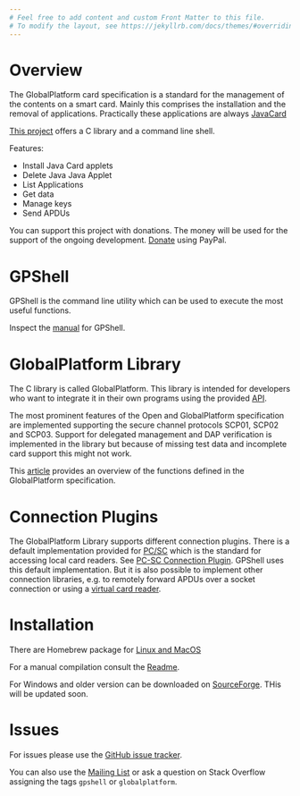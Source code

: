 ```yaml
---
# Feel free to add content and custom Front Matter to this file.
# To modify the layout, see https://jekyllrb.com/docs/themes/#overriding-theme-defaults
---
```


# Overview

The GlobalPlatform card specification is a standard for the management of the contents on a smart card. Mainly this comprises the installation and the removal of applications. Practically these applications are always [JavaCard](http://www.oracle.com/technetwork/java/javacard/overview/index.html)

[This project](https://github.com/kaoh/globalplatform) offers a C library and a command line shell.

Features:

* Install Java Card applets
* Delete Java Java Applet
* List Applications
* Get data
* Manage keys
* Send APDUs

You can support this project with donations. The money will be used for the support of the ongoing development. [Donate](https://www.paypal.com/cgi-bin/webscr?cmd=_s-xclick&hosted_button_id=YPFHYP9P2UK5U&source=url) using PayPal.

# GPShell

GPShell is the command line utility which can be used to execute the most useful functions.

Inspect the [manual](https://github.com/kaoh/globalplatform/blob/master/gpshell/src/gpshell.1.md) for GPShell.

# GlobalPlatform Library

The C library is called GlobalPlatform. This library is intended for developers who want to integrate it in their own programs using the provided [API](api/index.html).

The most prominent features of the Open and GlobalPlatform specification are implemented supporting the secure channel protocols SCP01, SCP02 and SCP03.
Support for delegated management and DAP verification is implemented in the library but because of missing test data and incomplete card support this might not work.

This [article](globalPlatformSpecification.md) provides an overview of the functions defined in the GlobalPlatform specification.

# Connection Plugins

The GlobalPlatform Library supports different connection plugins. There is a default implementation provided for [PC/SC](http://en.wikipedia.org/wiki/PC/SC) which is the standard for accessing local card readers. See [PC-SC Connection Plugin](connectionPlugins.md). GPShell uses this default implementation. But it is also possible to implement other connection libraries, e.g. to remotely forward APDUs over a socket connection or using a [virtual card reader](http://frankmorgner.github.io/vsmartcard/index.html).

# Installation

There are Homebrew package for [Linux and MacOS](https://github.com/kaoh/homebrew-globalplatform)

For a manual compilation consult the [Readme](https://github.com/kaoh/globalplatform).

For Windows and older version can be downloaded on [SourceForge](https://sourceforge.net/projects/globalplatform/files/GPShell/GPShell-1.4.4/). THis will be updated soon.

# Issues

For issues please use the [GitHub issue tracker](https://github.com/kaoh/globalplatform/issues).

You can also use the [Mailing List](https://sourceforge.net/p/globalplatform/mailman/) or ask a question on Stack Overflow assigning the tags `gpshell` or `globalplatform`.
